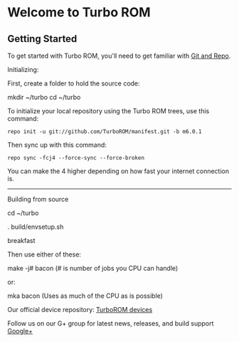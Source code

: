 Welcome to Turbo ROM
===================


Getting Started
---------------

To get started with Turbo ROM, you'll need to get familiar with
[Git and Repo](http://source.android.com/download/using-repo).

Initializing:

First, create a folder to hold the source code: 

mkdir ~/turbo
cd ~/turbo

To initialize your local repository using the Turbo ROM trees, use this command:


	repo init -u git://github.com/TurboROM/manifest.git -b m6.0.1
	


Then sync up with this command:

	repo sync -fcj4 --force-sync --force-broken
	
You can make the 4 higher depending on how fast your internet connection is. 


-------------
 
Building from source

cd ~/turbo

. build/envsetup.sh

breakfast <device codename>

Then use either of these: 

make -j# bacon (# is number of jobs you CPU can handle)

or:

mka bacon (Uses as much of the CPU as is possible)

 
 Our official device repository:
 [TurboROM devices](https://github.com/TurboROM-Devices)
 
 
 
 Follow us on our G+ group for latest news, releases, and build support
 [Google+](https://plus.google.com/communities/100107549156816400681)
